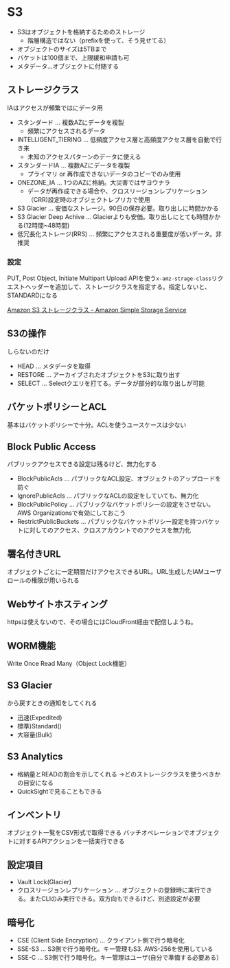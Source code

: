 
# S3
- S3はオブジェクトを格納するためのストレージ
  - 階層構造ではない（prefixを使って、そう見せてる）
- オブジェクトのサイズは5TBまで
- バケットは100個まで、上限緩和申請も可
- メタデータ...オブジェクトに付随する

## ストレージクラス

IAはアクセスが頻繁ではにデータ用

- スタンダード ... 複数AZにデータを複製
  - 頻繁にアクセスされるデータ
- INTELLIGENT_TIERING ... 低頻度アクセス層と高頻度アクセス層を自動で行き来
  - 未知のアクセスパターンのデータに使える
- スタンダードIA ... 複数AZにデータを複製
  - プライマリ or 再作成できないデータのコピーでのみ使用
- ONEZONE_IA ... 1つのAZに格納。大災害ではサヨウナラ
  - データが再作成できる場合や、クロスリージョンレプリケーション（CRR)設定時のオブジェクトレプリカで使用
- S3 Glacier ... 安価なストレージ。90日の保存必要。取り出しに時間かかる
- S3 Glacier Deep Achive ... Glacierよりも安価。取り出しにとても時間かかる(12時間~48時間)
- 低冗長化ストレージ(RRS) ... 頻繁にアクセスされる重要度が低いデータ。非推奨
### 設定

PUT, Post Object, Initiate Multipart Upload APIを使う`x-amz-strage-class`リクエストヘッダーを追加して、ストレージクラスを指定する。指定しないと、STANDARDになる

[Amazon S3 ストレージクラス - Amazon Simple Storage Service](https://docs.aws.amazon.com/ja_jp/AmazonS3/latest/dev/storage-class-intro.html)

## S3の操作
しらないのだけ

- HEAD ... メタデータを取得
- RESTORE ... アーカイブされたオブジェクトをS3に取り出す
- SELECT ... Selectクエリを打てる。データが部分的な取り出しが可能

## バケットポリシーとACL
基本はバケットポリシーで十分。ACLを使うユースケースは少ない

## Block Public Access
パブリックアクセスできる設定は残るけど、無力化する

- BlockPublicAcls ... パブリックなACL設定、オブジェクトのアップロードを防ぐ
- IgnorePublicAcls ... パブリックなACLの設定をしていても、無力化
- BlockPublicPolicy ... パブリックなバケットポリシーの設定をさせない。AWS Organizationsで有効にしておこう
- RestrictPublicBuckets ... パブリックなバケットポリシー設定を持つバケットに対してのアクセス、クロスアカウントでのアクセスを無力化

## 署名付きURL
オブジェクトごとに一定期間だけアクセスできるURL。URL生成したIAMユーザロールの権限が用いられる

## Webサイトホスティング
httpsは使えないので、その場合にはCloudFront経由で配信しようね。

## WORM機能
Write Once Read Many（Object Lock機能）

## S3 Glacier

から戻すときの通知をしてくれる

- 迅速(Expedited)
- 標準)Standard()
- 大容量(Bulk)

## S3 Analytics

- 格納量とREADの割合を示してくれる
  ->どのストレージクラスを使うべきかの目安になる
- QuickSightで見ることもできる

## インベントリ
オブジェクト一覧をCSV形式で取得できる
バッチオペレーションでオブジェクトに対するAPIアクションを一括実行できる


## 設定項目

- Vault Lock(Glacier)
- クロスリージョンレプリケーション ... オブジェクトの登録時に実行できる。またCLIのみ実行できる。双方向もできるけど、別途設定が必要

## 暗号化

- CSE (Client Side Encryption) ... クライアント側で行う暗号化
- SSE-S3 ... S3側で行う暗号化。キー管理もS3. AWS-256を使用している
- SSE-C ... S3側で行う暗号化。キー管理はユーザ(自分で準備する必要ある）
